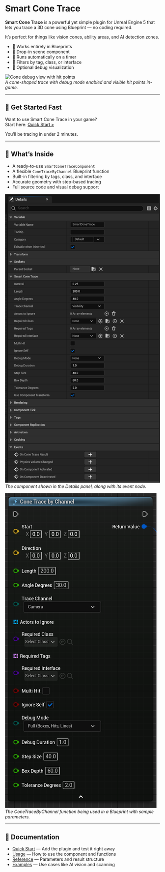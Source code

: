 # Smart Cone Trace

**Smart Cone Trace** is a powerful yet simple plugin for Unreal Engine 5 that lets you trace a 3D cone using Blueprint — no coding required.

It’s perfect for things like vision cones, ability areas, and AI detection zones.

- 🎯 Works entirely in Blueprints  
- 🧩 Drop-in scene component  
- 🔁 Runs automatically on a timer  
- 🧠 Filters by tag, class, or interface  
- 🔬 Optional debug visualization  

![Cone debug view with hit points](images/index_SCREENSHOT_1.png)  
*A cone-shaped trace with debug mode enabled and visible hit points in-game.*

---

## 🚀 Get Started Fast

Want to use Smart Cone Trace in your game?  
Start here: [Quick Start »](quick-start.md)

You’ll be tracing in under 2 minutes.

---

## 🧠 What’s Inside

- A ready-to-use `SmartConeTraceComponent`
- A flexible `ConeTraceByChannel` Blueprint function
- Built-in filtering by tags, class, and interface
- Accurate geometry with step-based tracing
- Full source code and visual debug support

![Component in Blueprint and event node](images/index_SCREENSHOT_2.png)  
*The component shown in the Details panel, along with its event node.*

![Blueprint node ConeTraceByChannel](images/index_SCREENSHOT_3.png)  
*The ConeTraceByChannel function being used in a Blueprint with sample parameters.*

---

## 📘 Documentation

- [Quick Start](quick-start.md) — Add the plugin and test it right away  
- [Usage](usage.md) — How to use the component and functions  
- [Reference](reference.md) — Parameters and result structure  
- [Examples](examples.md) — Use cases like AI vision and scanning
